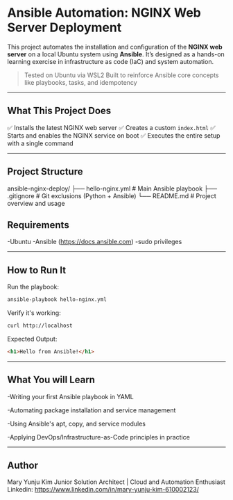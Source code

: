 # Ansible Automation: NGINX Web Server Deployment

This project automates the installation and configuration of the **NGINX web server** on a local Ubuntu system using **Ansible**. It’s designed as a hands-on learning exercise in infrastructure as code (IaC) and system automation.

> Tested on Ubuntu via WSL2
> Built to reinforce Ansible core concepts like playbooks, tasks, and idempotency

---

## What This Project Does

✅ Installs the latest NGINX web server
✅ Creates a custom `index.html`
✅ Starts and enables the NGINX service on boot
✅ Executes the entire setup with a single command

---

## Project Structure

ansible-nginx-deploy/
├── hello-nginx.yml # Main Ansible playbook
├── .gitignore # Git exclusions (Python + Ansible)
└── README.md # Project overview and usage

## Requirements

-Ubuntu
-Ansible (https://docs.ansible.com)
-sudo privileges

---

## How to Run It

Run the playbook:

```bash
ansible-playbook hello-nginx.yml

```

Verify it's working:

```bash
curl http://localhost

```

Expected Output:

```html
<h1>Hello from Ansible!</h1>

```

---

## What You will Learn

-Writing your first Ansible playbook in YAML

-Automating package installation and service management

-Using Ansible's apt, copy, and service modules

-Applying DevOps/Infrastructure-as-Code principles in practice

---

## Author

Mary Yunju Kim
Junior Solution Architect | Cloud and Automation Enthusiast
Linkedin: https://www.linkedin.com/in/mary-yunju-kim-610002123/

